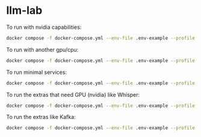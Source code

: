 # llm-lab

To run with nvidia capabilities:

```bash
docker compose -f docker-compose.yml --env-file .env-example --profile nvidia up -d
```

To run with another gpu/cpu:

```bash
docker compose -f docker-compose.yml --env-file .env-example --profile others up -d
```

To run minimal services:

```bash
docker compose -f docker-compose.yml --env-file .env-example --profile minimal up -d
```

To run the extras that need GPU (nvidia) like Whisper:

```bash
docker compose -f docker-compose.yml --env-file .env-example --profile extras-gpu up -d
```

To run the extras like Kafka:

```bash
docker compose -f docker-compose.yml --env-file .env-example --profile extras up -d
```
